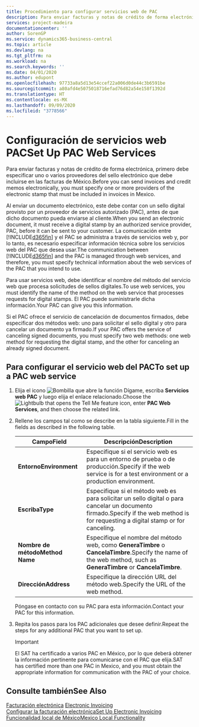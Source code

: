 ```yaml
---
title: Procedimiento para configurar servicios web de PAC
description: Para enviar facturas y notas de crédito de forma electrónica, primero debe especificar uno o varios proveedores del sello electrónico que debe incluirse en las facturas de México.
services: project-madeira
documentationcenter: ''
author: SorenGP
ms.service: dynamics365-business-central
ms.topic: article
ms.devlang: na
ms.tgt_pltfrm: na
ms.workload: na
ms.search.keywords: ''
ms.date: 04/01/2020
ms.author: edupont
ms.openlocfilehash: 97733a8a5d13e54ccef22a006d0de44c3b6591be
ms.sourcegitcommit: a80afd4e5075018716efad76d82a54e158f1392d
ms.translationtype: HT
ms.contentlocale: es-MX
ms.lasthandoff: 09/09/2020
ms.locfileid: "3778566"
---
```

# <a name="set-up-pac-web-services"></a><span data-ttu-id="bfc31-103">Configuración de servicios web PAC</span><span class="sxs-lookup"><span data-stu-id="bfc31-103">Set Up PAC Web Services</span></span>
<span data-ttu-id="bfc31-104">Para enviar facturas y notas de crédito de forma electrónica, primero debe especificar uno o varios proveedores del sello electrónico que debe incluirse en las facturas de México.</span><span class="sxs-lookup"><span data-stu-id="bfc31-104">Before you can send invoices and credit memos electronically, you must specify one or more providers of the electronic stamp that must be included in invoices in Mexico.</span></span>  

<span data-ttu-id="bfc31-105">Al enviar un documento electrónico, este debe contar con un sello digital provisto por un proveedor de servicios autorizado (PAC), antes de que dicho documento pueda enviarse al cliente.</span><span class="sxs-lookup"><span data-stu-id="bfc31-105">When you send an electronic document, it must receive a digital stamp by an authorized service provider, PAC, before it can be sent to your customer.</span></span> <span data-ttu-id="bfc31-106">La comunicación entre [!INCLUDE[d365fin](../../includes/d365fin_md.md)] y el PAC se administra a través de servicios web y, por lo tanto, es necesario especificar información técnica sobre los servicios web del PAC que desea usar.</span><span class="sxs-lookup"><span data-stu-id="bfc31-106">The communication between [!INCLUDE[d365fin](../../includes/d365fin_md.md)] and the PAC is managed through web services, and therefore, you must specify technical information about the web services of the PAC that you intend to use.</span></span>  

<span data-ttu-id="bfc31-107">Para usar servicios web, debe identificar el nombre del método del servicio web que procesa solicitudes de sellos digitales.</span><span class="sxs-lookup"><span data-stu-id="bfc31-107">To use web services, you must identify the name of the method on the web service that processes requests for digital stamps.</span></span> <span data-ttu-id="bfc31-108">El PAC puede suministrarle dicha información.</span><span class="sxs-lookup"><span data-stu-id="bfc31-108">Your PAC can give you this information.</span></span>  

<span data-ttu-id="bfc31-109">Si el PAC ofrece el servicio de cancelación de documentos firmados, debe especificar dos métodos web: uno para solicitar el sello digital y otro para cancelar un documento ya firmado.</span><span class="sxs-lookup"><span data-stu-id="bfc31-109">If your PAC offers the service of canceling signed documents, you must specify two web methods: one web method for requesting the digital stamp, and the other for canceling an already signed document.</span></span>  

## <a name="to-set-up-a-pac-web-service"></a><span data-ttu-id="bfc31-110">Para configurar el servicio web del PAC</span><span class="sxs-lookup"><span data-stu-id="bfc31-110">To set up a PAC web service</span></span>  

1.  <span data-ttu-id="bfc31-111">Elija el icono ![Bombilla que abre la función Dígame](../../media/ui-search/search_small.png "Dígame qué desea hacer"), escriba **Servicios web PAC** y luego elija el enlace relacionado.</span><span class="sxs-lookup"><span data-stu-id="bfc31-111">Choose the ![Lightbulb that opens the Tell Me feature](../../media/ui-search/search_small.png "Tell me what you want to do") icon, enter **PAC Web Services**, and then choose the related link.</span></span>  
2.  <span data-ttu-id="bfc31-112">Rellene los campos tal como se describe en la tabla siguiente.</span><span class="sxs-lookup"><span data-stu-id="bfc31-112">Fill in the fields as described in the following table.</span></span>  

    |<span data-ttu-id="bfc31-113">Campo</span><span class="sxs-lookup"><span data-stu-id="bfc31-113">Field</span></span>|<span data-ttu-id="bfc31-114">Descripción</span><span class="sxs-lookup"><span data-stu-id="bfc31-114">Description</span></span>|  
    |------------------------------------|---------------------------------------|  
    |<span data-ttu-id="bfc31-115">**Entorno**</span><span class="sxs-lookup"><span data-stu-id="bfc31-115">**Environment**</span></span>|<span data-ttu-id="bfc31-116">Especifique si el servicio web es para un entorno de prueba o de producción.</span><span class="sxs-lookup"><span data-stu-id="bfc31-116">Specify if the web service is for a test environment or a production environment.</span></span>|  
    |<span data-ttu-id="bfc31-117">**Escriba**</span><span class="sxs-lookup"><span data-stu-id="bfc31-117">**Type**</span></span>|<span data-ttu-id="bfc31-118">Especifique si el método web es para solicitar un sello digital o para cancelar un documento firmado.</span><span class="sxs-lookup"><span data-stu-id="bfc31-118">Specify if the web method is for requesting a digital stamp or for canceling.</span></span>|  
    |<span data-ttu-id="bfc31-119">**Nombre de método**</span><span class="sxs-lookup"><span data-stu-id="bfc31-119">**Method Name**</span></span>|<span data-ttu-id="bfc31-120">Especifique el nombre del método web, como **GeneraTimbre** o **CancelaTimbre**.</span><span class="sxs-lookup"><span data-stu-id="bfc31-120">Specify the name of the web method, such as **GeneraTimbre** or **CancelaTimbre**.</span></span>|  
    |<span data-ttu-id="bfc31-121">**Dirección**</span><span class="sxs-lookup"><span data-stu-id="bfc31-121">**Address**</span></span>|<span data-ttu-id="bfc31-122">Especifique la dirección URL del método web.</span><span class="sxs-lookup"><span data-stu-id="bfc31-122">Specify the URL of the web method.</span></span>|  

    <span data-ttu-id="bfc31-123">Póngase en contacto con su PAC para esta información.</span><span class="sxs-lookup"><span data-stu-id="bfc31-123">Contact your PAC for this information.</span></span>  

5.  <span data-ttu-id="bfc31-124">Repita los pasos para los PAC adicionales que desee definir.</span><span class="sxs-lookup"><span data-stu-id="bfc31-124">Repeat the steps for any additional PAC that you want to set up.</span></span>  

    > [!IMPORTANT]  
    >  <span data-ttu-id="bfc31-125">El SAT ha certificado a varios PAC en México, por lo que deberá obtener la información pertinente para comunicarse con el PAC que elija.</span><span class="sxs-lookup"><span data-stu-id="bfc31-125">SAT has certified more than one PAC in Mexico, and you must obtain the appropriate information for communication with the PAC of your choice.</span></span>  

## <a name="see-also"></a><span data-ttu-id="bfc31-126">Consulte también</span><span class="sxs-lookup"><span data-stu-id="bfc31-126">See Also</span></span>  
 <span data-ttu-id="bfc31-127">[Facturación electrónica](electronic-invoicing.md) </span><span class="sxs-lookup"><span data-stu-id="bfc31-127">[Electronic Invoicing](electronic-invoicing.md) </span></span>  
 [<span data-ttu-id="bfc31-128">Configurar la facturación electrónica</span><span class="sxs-lookup"><span data-stu-id="bfc31-128">Set Up Electronic Invoicing</span></span>](how-to-set-up-electronic-invoicing.md)  
 [<span data-ttu-id="bfc31-129">Funcionalidad local de México</span><span class="sxs-lookup"><span data-stu-id="bfc31-129">Mexico Local Functionality</span></span>](mexico-local-functionality.md)

